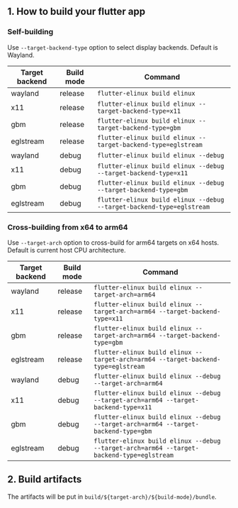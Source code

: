 ## 1. How to build your flutter app
### Self-building
Use `--target-backend-type` option to select display backends. Default is Wayland.

|Target backend|Build mode| Command |
| ------------ | -------- | ------- |
| wayland      | release  | `flutter-elinux build elinux` |
| x11          | release  | `flutter-elinux build elinux --target-backend-type=x11` |
| gbm          | release  | `flutter-elinux build elinux --target-backend-type=gbm` |
| eglstream    | release  | `flutter-elinux build elinux --target-backend-type=eglstream` |
| wayland      | debug    | `flutter-elinux build elinux --debug` |
| x11          | debug    | `flutter-elinux build elinux --debug --target-backend-type=x11` |
| gbm          | debug    | `flutter-elinux build elinux --debug --target-backend-type=gbm` |
| eglstream    | debug    | `flutter-elinux build elinux --debug --target-backend-type=eglstream` |

### Cross-building from x64 to arm64
Use `--target-arch` option to cross-build for arm64 targets on x64 hosts. Default is current host CPU architecture.

|Target backend|Build mode| Command |
| ------------ | -------- | ------- |
| wayland      | release  | `flutter-elinux build elinux --target-arch=arm64` |
| x11          | release  | `flutter-elinux build elinux --target-arch=arm64 --target-backend-type=x11` |
| gbm          | release  | `flutter-elinux build elinux --target-arch=arm64 --target-backend-type=gbm` |
| eglstream    | release  | `flutter-elinux build elinux --target-arch=arm64 --target-backend-type=eglstream` |
| wayland      | debug    | `flutter-elinux build elinux --debug --target-arch=arm64` |
| x11          | debug    | `flutter-elinux build elinux --debug --target-arch=arm64 --target-backend-type=x11` |
| gbm          | debug    | `flutter-elinux build elinux --debug --target-arch=arm64 --target-backend-type=gbm` |
| eglstream    | debug    | `flutter-elinux build elinux --debug --target-arch=arm64 --target-backend-type=eglstream` |

## 2. Build artifacts
The artifacts will be put in `build/${target-arch}/${build-mode}/bundle`.